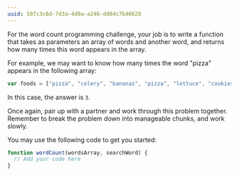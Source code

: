 ```yaml
---
uuid: 507c3c6d-7d3a-4d8a-a246-dd84c7b46628
---
```


For the word count programming challenge, your job is to write a function that takes as parameters an array of words and another word, and returns how many times this word appears in the array.

For example, we may want to know how many times the word "pizza" appears in the following array:

```javascript
var foods = ["pizza", "celery", "bananas", "pizza", "lettuce", "cookies", "pizza"]
```

In this case, the answer is `3`.

Once again, pair up with a partner and work through this problem together. Remember to break the problem down into manageable chunks, and work slowly.

You may use the following code to get you started:

```javascript
function wordCount(wordsArray, searchWord) {
  // Add your code here
}
```
